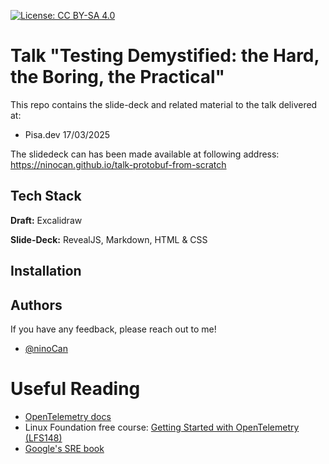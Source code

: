 [![License: CC BY-SA 4.0](https://licensebuttons.net/l/by-sa/4.0/80x15.png)](https://creativecommons.org/licenses/by-sa/4.0/)

# Talk "Testing Demystified: the Hard, the Boring, the Practical"

This repo contains the slide-deck and related material to the talk
delivered at:
 - Pisa.dev 17/03/2025

The slidedeck can has been made available at following address:
https://ninocan.github.io/talk-protobuf-from-scratch


## Tech Stack

**Draft:** Excalidraw

**Slide-Deck:** RevealJS, Markdown, HTML &amp; CSS

## Installation



## Authors

If you have any feedback, please reach out to me!

- [@ninoCan](https://www.github.com/ninoCan)


# Useful Reading


- [OpenTelemetry docs](https://opentelemetry.io/docs/)
- Linux Foundation free course: [Getting Started with OpenTelemetry (LFS148)](https://trainingportal.linuxfoundation.org/learn/course/getting-started-with-opentelemetry-lfs148/)
- [Google's SRE book](https://sre.google/sre-book/monitoring-distributed-systems/#xref_monitoring_golden-signals)

